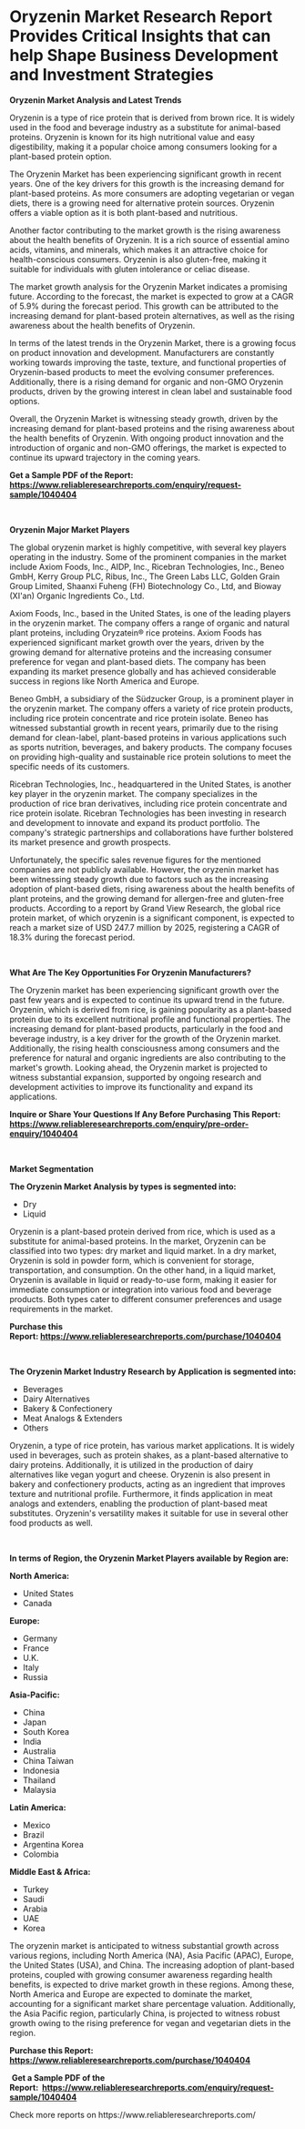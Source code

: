 <p><h1>Oryzenin Market Research Report Provides Critical Insights that can help Shape Business Development and Investment Strategies</h1></p><p><strong>Oryzenin Market Analysis and Latest Trends</strong></p>
<p><p>Oryzenin is a type of rice protein that is derived from brown rice. It is widely used in the food and beverage industry as a substitute for animal-based proteins. Oryzenin is known for its high nutritional value and easy digestibility, making it a popular choice among consumers looking for a plant-based protein option.</p><p>The Oryzenin Market has been experiencing significant growth in recent years. One of the key drivers for this growth is the increasing demand for plant-based proteins. As more consumers are adopting vegetarian or vegan diets, there is a growing need for alternative protein sources. Oryzenin offers a viable option as it is both plant-based and nutritious.</p><p>Another factor contributing to the market growth is the rising awareness about the health benefits of Oryzenin. It is a rich source of essential amino acids, vitamins, and minerals, which makes it an attractive choice for health-conscious consumers. Oryzenin is also gluten-free, making it suitable for individuals with gluten intolerance or celiac disease.</p><p>The market growth analysis for the Oryzenin Market indicates a promising future. According to the forecast, the market is expected to grow at a CAGR of 5.9% during the forecast period. This growth can be attributed to the increasing demand for plant-based protein alternatives, as well as the rising awareness about the health benefits of Oryzenin.</p><p>In terms of the latest trends in the Oryzenin Market, there is a growing focus on product innovation and development. Manufacturers are constantly working towards improving the taste, texture, and functional properties of Oryzenin-based products to meet the evolving consumer preferences. Additionally, there is a rising demand for organic and non-GMO Oryzenin products, driven by the growing interest in clean label and sustainable food options.</p><p>Overall, the Oryzenin Market is witnessing steady growth, driven by the increasing demand for plant-based proteins and the rising awareness about the health benefits of Oryzenin. With ongoing product innovation and the introduction of organic and non-GMO offerings, the market is expected to continue its upward trajectory in the coming years.</p></p>
<p><strong>Get a Sample PDF of the Report:&nbsp; <a href="https://www.reliableresearchreports.com/enquiry/request-sample/1040404">https://www.reliableresearchreports.com/enquiry/request-sample/1040404</a></strong></p>
<p>&nbsp;</p>
<p><strong>Oryzenin Major Market Players</strong></p>
<p><p>The global oryzenin market is highly competitive, with several key players operating in the industry. Some of the prominent companies in the market include Axiom Foods, Inc., AIDP, Inc., Ricebran Technologies, Inc., Beneo GmbH, Kerry Group PLC, Ribus, Inc., The Green Labs LLC, Golden Grain Group Limited, Shaanxi Fuheng (FH) Biotechnology Co., Ltd, and Bioway (XI'an) Organic Ingredients Co., Ltd.</p><p>Axiom Foods, Inc., based in the United States, is one of the leading players in the oryzenin market. The company offers a range of organic and natural plant proteins, including Oryzatein® rice proteins. Axiom Foods has experienced significant market growth over the years, driven by the growing demand for alternative proteins and the increasing consumer preference for vegan and plant-based diets. The company has been expanding its market presence globally and has achieved considerable success in regions like North America and Europe.</p><p>Beneo GmbH, a subsidiary of the Südzucker Group, is a prominent player in the oryzenin market. The company offers a variety of rice protein products, including rice protein concentrate and rice protein isolate. Beneo has witnessed substantial growth in recent years, primarily due to the rising demand for clean-label, plant-based proteins in various applications such as sports nutrition, beverages, and bakery products. The company focuses on providing high-quality and sustainable rice protein solutions to meet the specific needs of its customers.</p><p>Ricebran Technologies, Inc., headquartered in the United States, is another key player in the oryzenin market. The company specializes in the production of rice bran derivatives, including rice protein concentrate and rice protein isolate. Ricebran Technologies has been investing in research and development to innovate and expand its product portfolio. The company's strategic partnerships and collaborations have further bolstered its market presence and growth prospects.</p><p>Unfortunately, the specific sales revenue figures for the mentioned companies are not publicly available. However, the oryzenin market has been witnessing steady growth due to factors such as the increasing adoption of plant-based diets, rising awareness about the health benefits of plant proteins, and the growing demand for allergen-free and gluten-free products. According to a report by Grand View Research, the global rice protein market, of which oryzenin is a significant component, is expected to reach a market size of USD 247.7 million by 2025, registering a CAGR of 18.3% during the forecast period.</p></p>
<p>&nbsp;</p>
<p><strong>What Are The Key Opportunities For Oryzenin Manufacturers?</strong></p>
<p><p>The Oryzenin market has been experiencing significant growth over the past few years and is expected to continue its upward trend in the future. Oryzenin, which is derived from rice, is gaining popularity as a plant-based protein due to its excellent nutritional profile and functional properties. The increasing demand for plant-based products, particularly in the food and beverage industry, is a key driver for the growth of the Oryzenin market. Additionally, the rising health consciousness among consumers and the preference for natural and organic ingredients are also contributing to the market's growth. Looking ahead, the Oryzenin market is projected to witness substantial expansion, supported by ongoing research and development activities to improve its functionality and expand its applications.</p></p>
<p><strong>Inquire or Share Your Questions If Any Before Purchasing This Report: <a href="https://www.reliableresearchreports.com/enquiry/pre-order-enquiry/1040404">https://www.reliableresearchreports.com/enquiry/pre-order-enquiry/1040404</a></strong></p>
<p>&nbsp;</p>
<p><strong>Market Segmentation</strong></p>
<p><strong>The Oryzenin Market Analysis by types is segmented into:</strong></p>
<p><ul><li>Dry</li><li>Liquid</li></ul></p>
<p><p>Oryzenin is a plant-based protein derived from rice, which is used as a substitute for animal-based proteins. In the market, Oryzenin can be classified into two types: dry market and liquid market. In a dry market, Oryzenin is sold in powder form, which is convenient for storage, transportation, and consumption. On the other hand, in a liquid market, Oryzenin is available in liquid or ready-to-use form, making it easier for immediate consumption or integration into various food and beverage products. Both types cater to different consumer preferences and usage requirements in the market.</p></p>
<p><strong>Purchase this Report:&nbsp;<a href="https://www.reliableresearchreports.com/purchase/1040404">https://www.reliableresearchreports.com/purchase/1040404</a></strong></p>
<p>&nbsp;</p>
<p><strong>The Oryzenin Market Industry Research by Application is segmented into:</strong></p>
<p><ul><li>Beverages</li><li>Dairy Alternatives</li><li>Bakery & Confectionery</li><li>Meat Analogs & Extenders</li><li>Others</li></ul></p>
<p><p>Oryzenin, a type of rice protein, has various market applications. It is widely used in beverages, such as protein shakes, as a plant-based alternative to dairy proteins. Additionally, it is utilized in the production of dairy alternatives like vegan yogurt and cheese. Oryzenin is also present in bakery and confectionery products, acting as an ingredient that improves texture and nutritional profile. Furthermore, it finds application in meat analogs and extenders, enabling the production of plant-based meat substitutes. Oryzenin's versatility makes it suitable for use in several other food products as well.</p></p>
<p>&nbsp;</p>
<p><strong>In terms of Region, the Oryzenin Market Players available by Region are:</strong></p>
<p>
    <p> <strong> North America: </strong>
        <ul>
            <li>United States</li>
            <li>Canada</li>
        </ul>
        </p> 
    <p> <strong> Europe: </strong>
        <ul>
            <li>Germany</li>
            <li>France</li>
            <li>U.K.</li>
            <li>Italy</li>
            <li>Russia</li>
        </ul>
        </p> 
    <p> <strong> Asia-Pacific: </strong>
        <ul>
            <li>China</li>
            <li>Japan</li>
            <li>South Korea</li>
            <li>India</li>
            <li>Australia</li>
            <li>China Taiwan</li>
            <li>Indonesia</li>
            <li>Thailand</li>
            <li>Malaysia</li>
        </ul>
        </p> 
    <p> <strong> Latin America: </strong>
        <ul>
            <li>Mexico</li>
            <li>Brazil</li>
            <li>Argentina Korea</li>
            <li>Colombia</li>
        </ul>
        </p> 
    <p> <strong> Middle East & Africa: </strong>
        <ul>
            <li>Turkey</li>
            <li>Saudi</li>
            <li>Arabia</li>
            <li>UAE</li>
            <li>Korea</li>
        </ul>
    </p>
    </p>
<p><p>The oryzenin market is anticipated to witness substantial growth across various regions, including North America (NA), Asia Pacific (APAC), Europe, the United States (USA), and China. The increasing adoption of plant-based proteins, coupled with growing consumer awareness regarding health benefits, is expected to drive market growth in these regions. Among these, North America and Europe are expected to dominate the market, accounting for a significant market share percentage valuation. Additionally, the Asia Pacific region, particularly China, is projected to witness robust growth owing to the rising preference for vegan and vegetarian diets in the region.</p></p>
<p><strong>Purchase this Report: <a href="https://www.reliableresearchreports.com/purchase/1040404">https://www.reliableresearchreports.com/purchase/1040404</a></strong></p>
<p>&nbsp;<strong>Get a Sample PDF of the Report:&nbsp;&nbsp;<a href="https://www.reliableresearchreports.com/enquiry/request-sample/1040404">https://www.reliableresearchreports.com/enquiry/request-sample/1040404</a></strong></p>
<p><strong></strong></p>
<p>Check more reports on https://www.reliableresearchreports.com/</p>